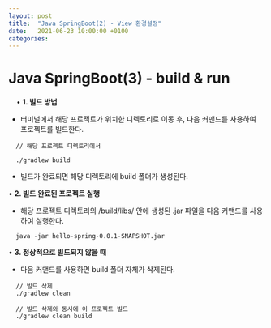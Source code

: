 ```yaml
---
layout: post
title:  "Java SpringBoot(2) - View 환경설정"
date:   2021-06-23 10:00:00 +0100
categories:
---
```


# Java SpringBoot(3) - build & run
&nbsp;
&nbsp;
• **1. 빌드 방법**
- 터미널에서 해당 프로젝트가 위치한 디렉토리로 이동 후, 다음 커맨드를 사용하여 프로젝트를 빌드한다.

```
  // 해당 프로젝트 디렉토리에서

  ./gradlew build

```

- 빌드가 완료되면 해당 디렉토리에 build 폴더가 생성된다.

• **2. 빌드 완료된 프로젝트 실행**
- 해당 프로젝트 디렉토리의 /build/libs/ 안에 생성된 .jar 파일을 다음 커맨드를 사용하여 실행한다.

```
  java -jar hello-spring-0.0.1-SNAPSHOT.jar
``` 

• **3. 정상적으로 빌드되지 않을 때**
- 다음 커맨드를 사용하면 build 폴더 자체가 삭제된다.

```
  // 빌드 삭제
  ./gradlew clean

  // 빌드 삭제와 동시에 이 프로젝트 빌드
  ./gradlew clean build
```
